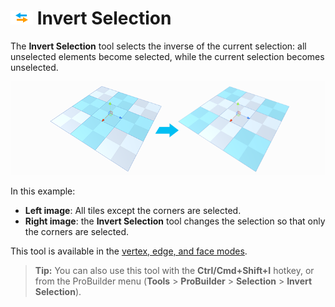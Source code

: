 # ![Invert Selection](images/icons/Selection_Invert.png) Invert Selection

The __Invert Selection__ tool selects the inverse of the current selection: all unselected elements become selected, while the current selection becomes unselected.

![Invert Selection Example](images/InvertSelection_Example.png)

In this example:
* **Left image**: All tiles except the corners are selected.
* **Right image**: the __Invert Selection__ tool changes the selection so that only the corners are selected.

This tool is available in the [vertex, edge, and face modes](modes.md).

> **Tip:** You can also use this tool with the **Ctrl/Cmd+Shift+I** hotkey, or from the ProBuilder menu (**Tools** > **ProBuilder** > **Selection** > **Invert Selection**).

